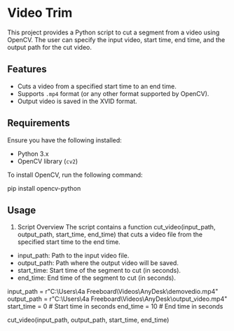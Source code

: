 # Video Trim

This project provides a Python script to cut a segment from a video using OpenCV. The user can specify the input video, start time, end time, and the output path for the cut video.

## Features

- Cuts a video from a specified start time to an end time.
- Supports `.mp4` format (or any other format supported by OpenCV).
- Output video is saved in the XVID format.

## Requirements

Ensure you have the following installed:

- Python 3.x
- OpenCV library (`cv2`)

To install OpenCV, run the following command:

pip install opencv-python


## Usage
1. Script Overview
The script contains a function cut_video(input_path, output_path, start_time, end_time) that cuts a video file from the specified start time to the end time.

- input_path: Path to the input video file.
- output_path: Path where the output video will be saved.
- start_time: Start time of the segment to cut (in seconds).
- end_time: End time of the segment to cut (in seconds).

input_path = r"C:\Users\4a Freeboard\Videos\AnyDesk\demovedio.mp4"
output_path = r"C:\Users\4a Freeboard\Videos\AnyDesk\output_video.mp4"
start_time = 0   # Start time in seconds
end_time = 10    # End time in seconds


cut_video(input_path, output_path, start_time, end_time)
